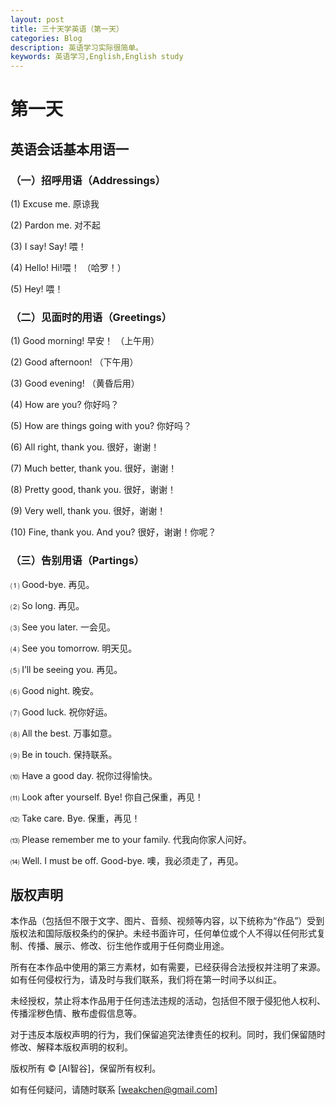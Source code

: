```yaml
---
layout: post
title: 三十天学英语（第一天）
categories: Blog
description: 英语学习实际很简单。
keywords: 英语学习,English,English study
---
```


# 第一天

## 英语会话基本用语一

### （一）招呼用语（Addressings）

(1) Excuse me. 
原谅我

(2) Pardon me.
对不起

(3) I say! Say!	
喂！

(4) Hello! Hi!喂！
（哈罗！）

(5) Hey!
喂！

### （二）见面时的用语（Greetings）

(1) Good morning!	早安！
（上午用）

(2) Good afternoon!
（下午用）

(3) Good evening!
（黄昏后用）

(4) How are you? 
你好吗？

(5) How are things going with you? 
你好吗？

(6) All right, thank you. 
很好，谢谢！

(7) Much better, thank you. 
很好，谢谢！

(8) Pretty good, thank you.
很好，谢谢！

(9) Very well, thank you.
很好，谢谢！

(10) Fine, thank you. And you?
很好，谢谢！你呢？

### （三）告别用语（Partings）

⑴ Good-bye.
再见。

⑵ So long.
再见。

⑶ See you later.
一会见。

⑷ See you tomorrow.
明天见。

⑸ I’ll be seeing you.
再见。

⑹ Good night.
晚安。

⑺ Good luck.
祝你好运。

⑻ All the best.
万事如意。

⑼ Be in touch.
保持联系。

⑽ Have a good day.
祝你过得愉快。

⑾ Look after yourself. Bye!
你自己保重，再见！

⑿ Take care. Bye.
保重，再见！

⒀ Please remember me to your family.
代我向你家人问好。

⒁ Well. I must be off. Good-bye.
噢，我必须走了，再见。

## 版权声明

本作品（包括但不限于文字、图片、音频、视频等内容，以下统称为“作品”）受到版权法和国际版权条约的保护。未经书面许可，任何单位或个人不得以任何形式复制、传播、展示、修改、衍生他作或用于任何商业用途。

所有在本作品中使用的第三方素材，如有需要，已经获得合法授权并注明了来源。如有任何侵权行为，请及时与我们联系，我们将在第一时间予以纠正。

未经授权，禁止将本作品用于任何违法违规的活动，包括但不限于侵犯他人权利、传播淫秽色情、散布虚假信息等。

对于违反本版权声明的行为，我们保留追究法律责任的权利。同时，我们保留随时修改、解释本版权声明的权利。

版权所有 © [AI智谷]，保留所有权利。

如有任何疑问，请随时联系 [weakchen@gmail.com]




